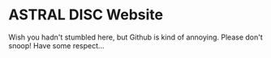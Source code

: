 # ASTRAL DISC Website
Wish you hadn't stumbled here, but Github is kind of annoying.
Please don't snoop! Have some respect...
